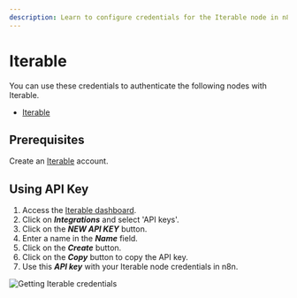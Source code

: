 ```yaml
---
description: Learn to configure credentials for the Iterable node in n8n
---
```


# Iterable

You can use these credentials to authenticate the following nodes with Iterable.
- [Iterable](../../nodes-library/nodes/Iterable/README.md)

## Prerequisites

Create an [Iterable](https://iterable.com) account.

## Using API Key

1. Access the [Iterable dashboard](https://app.iterable.com/).
2. Click on ***Integrations*** and select 'API keys'.
3. Click on the ***NEW API KEY*** button.
4. Enter a name in the ***Name*** field.
5. Click on the ***Create*** button.
6. Click on the ***Copy*** button to copy the API key.
7. Use this ***API key*** with your Iterable node credentials in n8n.

![Getting Iterable credentials](./using-api-key.gif)

